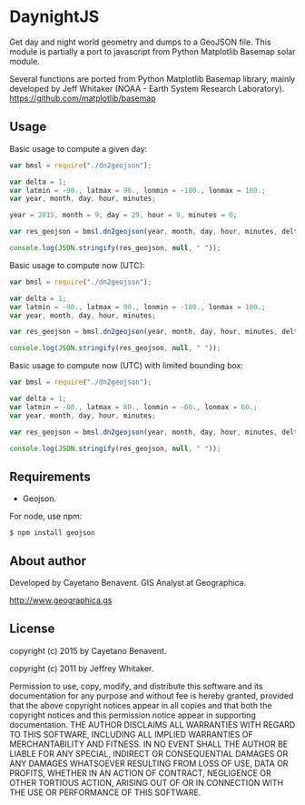 # DaynightJS
Get day and night world geometry and dumps to a GeoJSON file. This module is
partially a port to javascript from Python Matplotlib Basemap solar module.

Several functions are ported from Python Matplotlib Basemap library, mainly
developed by Jeff Whitaker (NOAA - Earth System Research Laboratory).
https://github.com/matplotlib/basemap

## Usage
Basic usage to compute a given day:
```javascript
var bmsl = require("./dn2geojson");

var delta = 1;
var latmin = -90., latmax = 90., lonmin = -180., lonmax = 180.;
var year, month, day, hour, minutes;

year = 2015, month = 9, day = 29, hour = 9, minutes = 0;

var res_geojson = bmsl.dn2geojson(year, month, day, hour, minutes, delta, latmax, lonmax, latmin, lonmin);

console.log(JSON.stringify(res_geojson, null, " "));
```
Basic usage to compute now (UTC):
```javascript
var bmsl = require("./dn2geojson");

var delta = 1;
var latmin = -90., latmax = 90., lonmin = -180., lonmax = 180.;
var year, month, day, hour, minutes;

var res_geojson = bmsl.dn2geojson(year, month, day, hour, minutes, delta, latmax, lonmax, latmin, lonmin);

console.log(JSON.stringify(res_geojson, null, " "));
```
Basic usage to compute now (UTC) with limited bounding box:
```javascript
var bmsl = require("./dn2geojson");

var delta = 1;
var latmin = -80., latmax = 80., lonmin = -60., lonmax = 60.;
var year, month, day, hour, minutes;

var res_geojson = bmsl.dn2geojson(year, month, day, hour, minutes, delta, latmax, lonmax, latmin, lonmin);

console.log(JSON.stringify(res_geojson, null, " "));
```

## Requirements
- Geojson.

For node, use npm:
```
$ npm install geojson
```

## About author
Developed by Cayetano Benavent.
GIS Analyst at Geographica.

http://www.geographica.gs


## License
copyright (c) 2015 by Cayetano Benavent.

copyright (c) 2011 by Jeffrey Whitaker.

Permission to use, copy, modify, and distribute this software and its documentation
for any purpose and without fee is hereby granted, provided that the above copyright
notices appear in all copies and that both the copyright notices and this permission
notice appear in supporting documentation. THE AUTHOR DISCLAIMS ALL WARRANTIES WITH
REGARD TO THIS SOFTWARE, INCLUDING ALL IMPLIED WARRANTIES OF MERCHANTABILITY AND FITNESS.
IN NO EVENT SHALL THE AUTHOR BE LIABLE FOR ANY SPECIAL, INDIRECT OR CONSEQUENTIAL DAMAGES
OR ANY DAMAGES WHATSOEVER RESULTING FROM LOSS OF USE, DATA OR PROFITS, WHETHER IN AN
ACTION OF CONTRACT, NEGLIGENCE OR OTHER TORTIOUS ACTION, ARISING OUT OF OR IN CONNECTION
WITH THE USE OR PERFORMANCE OF THIS SOFTWARE.
